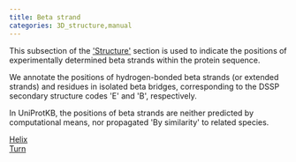 ```yaml
---
title: Beta strand
categories: 3D_structure,manual
---
```


This subsection of the ['Structure'](http://www.uniprot.org/help/structure%5Fsection) section is used to indicate the positions of experimentally determined beta strands within the protein sequence.

We annotate the positions of hydrogen-bonded beta strands (or extended strands) and residues in isolated beta bridges, corresponding to the DSSP secondary structure codes 'E' and 'B', respectively.

In UniProtKB, the positions of beta strands are neither predicted by computational means, nor propagated 'By similarity' to related species.

[Helix](http://www.uniprot.org/help/helix)  
[Turn](http://www.uniprot.org/help/turn)
